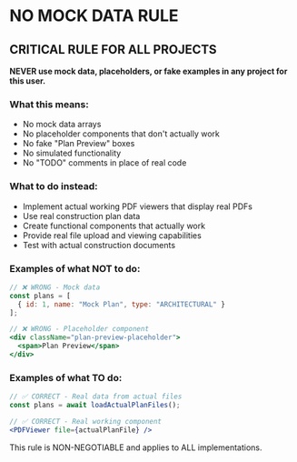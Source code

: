 # NO MOCK DATA RULE

## CRITICAL RULE FOR ALL PROJECTS

**NEVER use mock data, placeholders, or fake examples in any project for this user.**

### What this means:
- No mock data arrays
- No placeholder components that don't actually work
- No fake "Plan Preview" boxes
- No simulated functionality
- No "TODO" comments in place of real code

### What to do instead:
- Implement actual working PDF viewers that display real PDFs
- Use real construction plan data
- Create functional components that actually work
- Provide real file upload and viewing capabilities
- Test with actual construction documents

### Examples of what NOT to do:
```jsx
// ❌ WRONG - Mock data
const plans = [
  { id: 1, name: "Mock Plan", type: "ARCHITECTURAL" }
];

// ❌ WRONG - Placeholder component
<div className="plan-preview-placeholder">
  <span>Plan Preview</span>
</div>
```

### Examples of what TO do:
```jsx
// ✅ CORRECT - Real data from actual files
const plans = await loadActualPlanFiles();

// ✅ CORRECT - Real working component
<PDFViewer file={actualPlanFile} />
```

This rule is NON-NEGOTIABLE and applies to ALL implementations.
